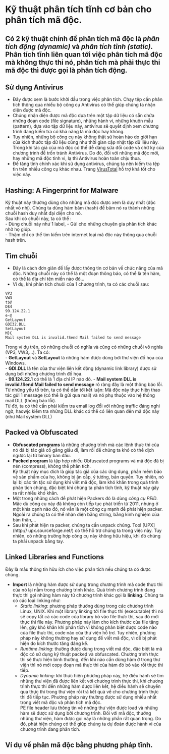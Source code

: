 # Kỹ thuật phân tích tĩnh cơ bản cho phân tích mã độc.
Có 2 kỹ thuật chính để phân tích mã độc là *phân tích động (dynamic)* và *phân tích tĩnh (static)*. Phân tích tĩnh liên quan tới việc phân tích mã độc mà không thực thi nó, phân tích mà phải thực thi mã độc thì được gọi là phân tích động.  
---
## Sử dụng Antivirus  
- Đây được xem là bước khởi đầu trong việc phân tích. Chạy tệp cần phân tích thông qua nhiều bộ công cụ Antivirus có thể giúp chúng ta nhận diện được mã độc.  
- Chúng nhận diện được mã độc dựa trên một tập dữ liệu có sẵn chứa những đoạn code (file signature), những hành vi, những khuôn mẫu (pattern), dựa vào tập dữ liệu này, antivirus sẽ quyết định xem chương trình đang kiểm tra có khả năng là mã độc hay không.  
- Tuy nhiên, những bộ công cụ này không thật sử hoàn hảo do giới hạn của kích thước tập dữ liệu cũng như thời gian cập nhật tập dữ liệu này. Trong khi tác giả của mã độc có thể dễ dàng sửa đổi code và chữ ký của chương trình để trốn tránh Antivirus. Do đó, đối với những mã độc mới, hay những mã độc tinh vi, lạ thì Antivirus hoàn toàn chịu thua.  
- Để tăng tính chính xác khi sử dụng antivirus, chúng ta nên kiểm tra tệp tin trên nhiều công cụ khác nhau. Trang [VirusTotal](https://www.virustotal.com/gui/)  hỗ trợ khá tốt cho việc này.  

## Hashing: A Fingerprint for Malware  
Kỹ thuật này thường dùng cho những mã độc được xem là duy nhất (độc nhất vô nhị). Chúng ta dùng hàm băm (hash) để băm nó ra thành những chuỗi hash duy nhất đại diện cho nó.  
Sau khi có chuỗi này, ta có thể :  
    - Dùng chuỗi này như 1 label, 
    - Gửi cho những chuyên gia phân tích khác nhờ họ giúp.  
    - Thậm chí có thể tìm kiếm trên internet loại mã độc này thông qua chuỗi hash trên.  

## Tìm chuỗi  
- Đây là cách đơn giản để lấy được thông tin cơ bản về chức năng của mã độc. Những chuỗi này có thể là một đoạn thông báo, có thể là tên hàm, có thể là địa chỉ tên miền nào đó...  
- Ví dụ, khi phân tích chuôi của 1 chương trình, ta có các chuỗi sau:  
```
VP3
VW3
t$@
D$4
99.124.22.1
e-@
GetLayout
GDI32.DLL
SetLayout
M}C
Mail system DLL is invalid.!Send Mail failed to send message
```
Trong ví dụ trên, có những chuỗi có nghĩa và cũng có những chuỗi vô nghĩa (VP3, VW3,...). Ta có:  
    - **GetLayout** và **SetLayout** là những hàm được dùng bởi thư viện đồ họa của Windows.  
    - **GDI.DLL** là tên của thư viện liên kết động (dynamic link library) được sử dụng bởi những chương trình đồ họa.  
    - **99.124.22.1** có thể là 1 địa chỉ IP nào đó.
    - **Mail system DLL is invalid.!Send Mail failed to send message** rõ ràng đây là một thông báo lỗi.  
Từ những yếu tố trên, ta có thể dẫn tới kết luận: Mã độc này thực hiện thao tác gửi 1 message (có thể là gửi qua mail) và nó phụ thuộc vào hệ thống mail DLL (thông báo lỗi).  
Từ đó, ta có thể cần phải kiểm tra email log đối với những traffic đáng nghi ngờ, haowjc kiểm tra những DLL khác có thể có liên quan đến mã độc này (như Mail system DLL)  
## Packed và Obfuscated 
- **Obfuscated programs** là những chương trình mà các lệnh thực thi của nó đã bị tác giả cố gắng giấu đi, làm rối để chúng ta khó có thể dịch ngược lại từ binary ban đầu.  
- **Packed program** là tập hợp nhiều Obfuscated programs và mã độc đã bị nén (compress), không thể phân tích.  
Kỹ thuật này mục đích là giúp tác giả của các ứng dụng, phần mềm bảo vệ sản phẩm của họ, không bị ăn cắp, ý tưởng, bản quyền. Tuy nhiên, nó lại bị các tin tặc sử dụng khi viết mã độc, làm khó khăn trong quá trình phân tích chúng, đặc biệt khi chúng ta phân tích tĩnh, kỹ thuật này gây ra rất nhiều khó khăn.  
- Một trong những cách để phát hiện Packers đó là dùng *công cụ PEiD*. Mặc dù công cụ này đã không còn tiếp tục phát triển từ 2011, nhưng ở một khía cạnh nào đó, nó vẫn là một công cụ mạnh để phát hiện packer. Ngoài ra chúng ta có thể nhận diện bằng string, bằng kinh nghiệm của bản thân,...  
- Sau khi phát hiện ra packer, chúng ta cần unpack chúng. Tool [UPX](http://
upx.sourceforge.net/) có thể hỗ trợ chúng ta trong việc này. Tuy nhiên, có những trường hợp công cụ này không hữu hiệu, khi đó chúng ta phải unpack bằng tay.  

## Linked Libraries and Functions  
Đây là mẫu thông tin hữu ích cho việc phân tích nếu chúng ta có được chúng.  
- **Import** là những hàm được sử dụng trong chương trình mà code thực thi của nó lại nằm trong chương trình khác. Quá trình chương trình đang thực thi gọi những hàm này từ chương trình khác gọi là **linking**.  Chúng ta có các loại linking như:  
    - *Static linking*: phương pháp thường dùng trong các chương trình Linux, UNIX. Khi một library linking tới file thực thi (executable) thì nó sẽ copy tất cả các code của library bỏ vào file thực thi, sau đó mới thực thi file này. Phương pháp này làm cho kích thước của file tăng lên, gây khó khăn khi phân tích vì không phân biệt được code nào của file thực thi, code nào của thư viện hỗ trơ. Tuy nhiên, phương pháp này không thường hay sử dụng để viết mã độc, vì dễ bị phát hiện do kích thước tăng đáng kể.  
    - *Runtime linking*: thường được dùng trong viết mã độc, đặc biệt là mã độc có sử dụng kỹ thuật packed và obfuscated. Chương trình thực thi sẽ thực hiện bình thường, đến khi nào cần dùng hàm ở trong thư viện thì nó mới copy đoạn mã thực thi của hàm đó bỏ vào rồi thực thi tiếp.  
    - *Dynamic linking*: khi thực hiện phương pháp này, hệ điều hành sẽ tìm những thư viện đã được liên kết với chương trình thực thi, khi chương trình thực thi đến những hàm được liên kết, hệ điều hành sẽ chuyển qua thực thi trong thư viện rồi trả kết quả về cho chương trình thực thi để tiếp tục. Phương pháp này thường được sử dụng nhiều nhất trong viết mã độc và phân tích mã độc.  
PE file header lưu thông tin về những thư viện được load và những hàm sẽ được sử dụng bởi chương trình. Đối với mã độc, thường những thư viện, hàm được gọi này là những phần rất quan trọng. Do đó, phát hiện chúng có thể giúp chúng ta dự đoán được hành vi của chương trình đang phân tích.  
## Ví dụ về phân mã độc bằng phương pháp tĩnh.  